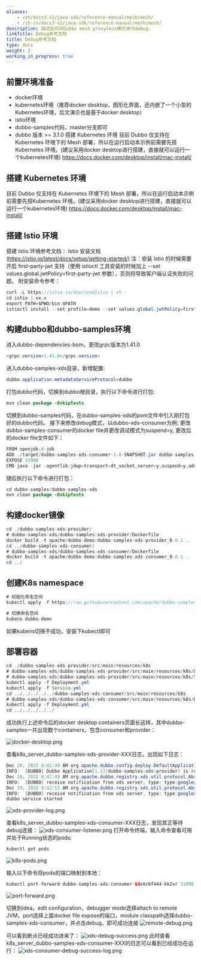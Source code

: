 ```yaml
---
aliases:
    - /zh/docs3-v2/java-sdk/reference-manual/mesh/mesh/
    - /zh-cn/docs3-v2/java-sdk/reference-manual/mesh/mesh/
description: 描述如何对Dubbo mesh proxyless模式进行debug。
linkTitle: Debug参考文档
title: Debug参考文档
type: docs
weight: 2
working_in_progress: true
---
```







## 前置环境准备

* docker环境
* kubernetes环境（推荐docker desktop，图形化界面，还内嵌了一个小型的Kubernetes环境，后文演示也是基于docker desktop）
* istio环境
* dubbo-samples代码，master分支即可
* dubbo 版本 >= 3.1.0
搭建 Kubernetes 环境
目前 Dubbo 仅支持在 Kubernetes 环境下的 Mesh 部署，所以在运行启动本示例前需要先搭Kubernetes 环境。(建议采用docker desktop进行搭建，直接就可以运行一个kubernetes环境)
https://docs.docker.com/desktop/install/mac-install/

## 搭建 Kubernetes 环境

目前 Dubbo 仅支持在 Kubernetes 环境下的 Mesh 部署，所以在运行启动本示例前需要先搭Kubernetes 环境。(建议采用docker desktop进行搭建，直接就可以运行一个kubernetes环境)
https://docs.docker.com/desktop/install/mac-install/

## 搭建 Istio 环境

搭建 Istio 环境参考文档：
Istio 安装文档(https://istio.io/latest/docs/setup/getting-started/)
注：安装 Istio 的时候需要开启 first-party-jwt 支持（使用 istioctl 工具安装的时候加上 --set values.global.jwtPolicy=first-party-jwt 参数），否则将导致客户端认证失败的问题。
附安装命令参考：

```java
curl -L https://istio.io/downloadIstio | sh -
cd istio-1.xx.x
export PATH=$PWD/bin:$PATH
istioctl install --set profile=demo --set values.global.jwtPolicy=first-party-jwt -y
```

## 构建dubbo和dubbo-samples环境

进入dubbo-dependencies-bom，更改grpc版本为1.41.0

```java
<grpc.version>1.41.0</grpc.version>
```

进入dubbo-samples-xds目录，新增配置:

```java
dubbo.application.metadataServiceProtocol=dubbo
```

打包dubbo代码，切换到dubbo根目录，执行以下命令进行打包:

```java
mvn clean package -DskipTests
```

切换到dubbo-samples代码，在dubbo-samples-xds的pom文件中引入刚打包好的dubbo代码。
接下来修改debug模式，以dubbo-xds-consumer为例:
更改dubbo-samples-consumer的docker file并更改调试模式为suspend=y, 更改后的docker file文件如下：

```java
FROM openjdk:8-jdk
ADD ./target/dubbo-samples-xds-consumer-1.0-SNAPSHOT.jar dubbo-samples-xds-consumer-1.0-SNAPSHOT.jar
EXPOSE 31000
CMD java -jar -agentlib:jdwp=transport=dt_socket,server=y,suspend=y,address=31000 /dubbo-samples-xds-consumer-1.0-SNAPSHOT.jar
```

随后执行以下命令进行打包：

```java
cd dubbo-samples/dubbo-samples-xds
mvn clean package -DskipTests
```

## 构建docker镜像

```java
cd ./dubbo-samples-xds-provider/
# dubbo-samples-xds/dubbo-samples-xds-provider/Dockerfile
docker build -t apache/dubbo-demo:dubbo-samples-xds-provider_0.0.1 .
cd ../dubbo-samples-xds-consumer/
# dubbo-samples-xds/dubbo-samples-xds-consumer/Dockerfile
docker build -t apache/dubbo-demo:dubbo-samples-xds-consumer_0.0.1 .
cd ../
```

## 创建K8s namespace

```java
# 初始化命名空间
kubectl apply -f https://raw.githubusercontent.com/apache/dubbo-samples/master/dubbo-samples-xds/deploy/Namespace.yml

# 切换命名空间
kubens dubbo-demo
```

如果kubens切换不成功，安装下kubectl即可
## 部署容器

```java
cd ./dubbo-samples-xds-provider/src/main/resources/k8s
# dubbo-samples-xds/dubbo-samples-xds-provider/src/main/resources/k8s/Deployment.yml
# dubbo-samples-xds/dubbo-samples-xds-provider/src/main/resources/k8s/Service.yml
kubectl apply -f Deployment.yml
kubectl apply -f Service.yml
cd ../../../../../dubbo-samples-xds-consumer/src/main/resources/k8s
# dubbo-samples-xds/dubbo-samples-xds-consumer/src/main/resources/k8s/Deployment.yml
kubectl apply -f Deployment.yml
cd ../../../../../
```

成功执行上述命令后的docker desktop containers页面长这样，其中dubbo-samples一共出现数个containers，包含consumer和provider：

![docker-desktop.png](/imgs/user/docker-desktop.png)



查看k8s_server_dubbo-samples-xds-provider-XXX日志，出现如下日志：

```java
Dec 28, 2022 8:42:48 AM org.apache.dubbo.config.deploy.DefaultApplicationDeployer info
INFO:  [DUBBO] Dubbo Application[1.1](dubbo-samples-xds-provider) is ready., dubbo version: 1.0-SNAPSHOT, current host: 10.1.5.64
Dec 28, 2022 8:42:49 AM org.apache.dubbo.registry.xds.util.protocol.AbstractProtocol info
INFO:  [DUBBO] receive notification from xds server, type: type.googleapis.com/envoy.config.listener.v3.Listener, dubbo version: 1.0-SNAPSHOT, current host: 10.1.5.64
Dec 28, 2022 8:42:53 AM org.apache.dubbo.registry.xds.util.protocol.AbstractProtocol info
INFO:  [DUBBO] receive notification from xds server, type: type.googleapis.com/envoy.config.listener.v3.Listener, dubbo version: 1.0-SNAPSHOT, current host: 10.1.5.64
dubbo service started
```

![xds-provider-log.png](/imgs/user/xds-provider-log.png)

查看k8s_server_dubbo-samples-xds-consumer-XXX日志，发现其正等待debug连接：
![xds-consumer-listener.png](/imgs/user/xds-consumer-listener.png)
打开命令终端，输入命令查看可用并处于Running状态的pods: 

```java
kubectl get pods
```
![k8s-pods.png](/imgs/user/k8s-pods.png)

输入以下命令将pods的端口映射到本地：

```java
kubectl port-forward dubbo-samples-xds-consumer-64c6c6f444-kk2vr 31000:31000
```

![port-forward.png](/imgs/user/port-forward.png)

切换到idea，edit configuration，debugger mode选择attach to remote JVM，port选择上面docker file expose的端口，module classpath选择dubbo-samples-xds-consumer，并点击debug，即可成功连接
![remote-debug.png](/imgs/user/remote-debug.png)

可以看到断点已经成功进来了：
![xds-debug-success.png](/imgs/user/xds-debug-success.png)
此时查看k8s_server_dubbo-samples-xds-consumer-XXX的日志可以看到已经成功在运行：
![xds-consumer-debug-success-log.png](/imgs/user/xds-consumer-debug-success-log.png)